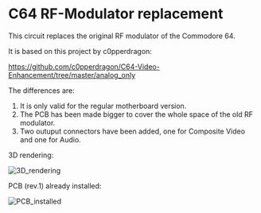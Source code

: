 # C64 RF-Modulator replacement

This circuit replaces the original RF modulator of the Commodore 64.

It is based on this project by c0pperdragon:

https://github.com/c0pperdragon/C64-Video-Enhancement/tree/master/analog_only

The differences are:

1) It is only valid for the regular motherboard version.
2) The PCB has been made bigger to cover the whole space of the old RF modulator.
3) Two outuput connectors have been added, one for Composite Video and one for Audio.


3D rendering:

![3D_rendering](https://user-images.githubusercontent.com/52215131/206521766-7e56fe1c-bb10-4cca-ae05-ad6f8339b374.jpg)

PCB (rev.1) already installed:

![PCB_installed](https://user-images.githubusercontent.com/52215131/206521802-1c99961c-42eb-4e18-853a-84f015021cfd.jpg)
